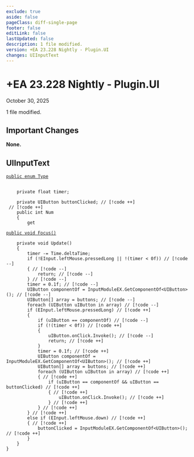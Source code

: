 ```yaml
---
exclude: true
aside: false
pageClass: diff-single-page
footer: false
editLink: false
lastUpdated: false
description: 1 file modified.
version: +EA 23.228 Nightly - Plugin.UI
changes: UIInputText
---
```


# +EA 23.228 Nightly - Plugin.UI

October 30, 2025

1 file modified.

## Important Changes

**None.**
## UIInputText

[`public enum Type`](https://github.com/Elin-Modding-Resources/Elin-Decompiled/blob/b67e28509960c4aaee34053222a09d35a8da2304/Elin/Plugins.UI/UIInputText.cs#L30-L35)
```cs:line-numbers=30

	private float timer;

	private UIButton buttonClicked; // [!code ++]
 // [!code ++]
	public int Num
	{
		get
```

[`public void Focus()`](https://github.com/Elin-Modding-Resources/Elin-Decompiled/blob/b67e28509960c4aaee34053222a09d35a8da2304/Elin/Plugins.UI/UIInputText.cs#L134-L152)
```cs:line-numbers=134
	private void Update()
	{
		timer -= Time.deltaTime;
		if (!EInput.leftMouse.pressedLong || !(timer < 0f)) // [!code --]
		{ // [!code --]
			return; // [!code --]
		} // [!code --]
		timer = 0.1f; // [!code --]
		UIButton componentOf = InputModuleEX.GetComponentOf<UIButton>(); // [!code --]
		UIButton[] array = buttons; // [!code --]
		foreach (UIButton uIButton in array) // [!code --]
		if (EInput.leftMouse.pressedLong) // [!code ++]
		{
			if (uIButton == componentOf) // [!code --]
			if (!(timer < 0f)) // [!code ++]
			{
				uIButton.onClick.Invoke(); // [!code --]
				return; // [!code ++]
			}
			timer = 0.1f; // [!code ++]
			UIButton componentOf = InputModuleEX.GetComponentOf<UIButton>(); // [!code ++]
			UIButton[] array = buttons; // [!code ++]
			foreach (UIButton uIButton in array) // [!code ++]
			{ // [!code ++]
				if (uIButton == componentOf && uIButton == buttonClicked) // [!code ++]
				{ // [!code ++]
					uIButton.onClick.Invoke(); // [!code ++]
				} // [!code ++]
			} // [!code ++]
		} // [!code ++]
		else if (EInput.leftMouse.down) // [!code ++]
		{ // [!code ++]
			buttonClicked = InputModuleEX.GetComponentOf<UIButton>(); // [!code ++]
		}
	}
}
```
